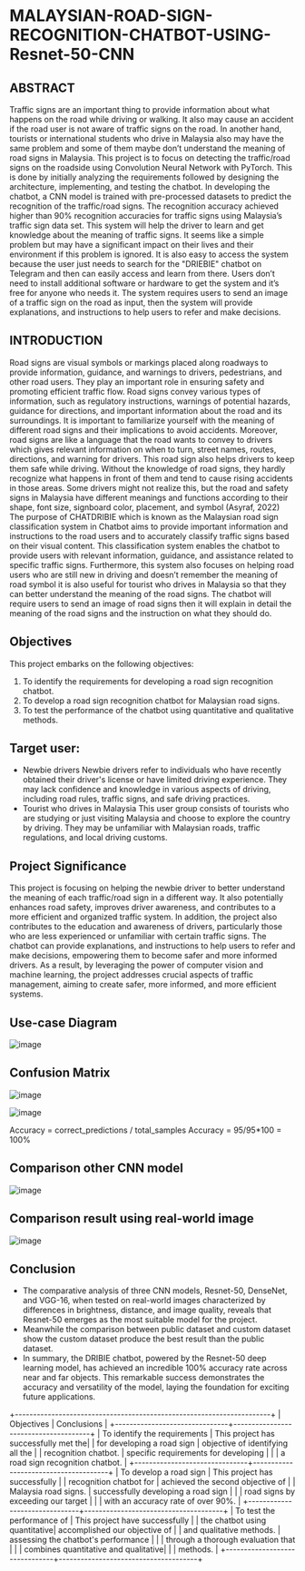 # MALAYSIAN-ROAD-SIGN-RECOGNITION-CHATBOT-USING-Resnet-50-CNN

## ABSTRACT
Traffic signs are an important thing to provide information about what happens on the road while driving or walking. It also may cause an accident if the road user is not aware of traffic signs on the road. In another hand, tourists or international students who drive in Malaysia also may have the same problem and some of them maybe don’t understand the meaning of road signs in Malaysia. This project is to focus on detecting the traffic/road signs on the roadside using Convolution Neural Network with PyTorch. This is done by initially analyzing the requirements followed by designing the architecture, implementing, and testing the chatbot. In developing the chatbot, a CNN model is trained with pre-processed datasets to predict the recognition of the traffic/road signs. The recognition accuracy achieved higher than 90% recognition accuracies for traffic signs using Malaysia’s traffic sign data set. This system will help the driver to learn and get knowledge about the meaning of traffic signs. It seems like a simple problem but may have a significant impact on their lives and their environment if this problem is ignored. It is also easy to access the system because the user just needs to search for the "DRIEBIE" chatbot on Telegram and then can easily access and learn from there. Users don’t need to install additional software or hardware to get the system and it’s free for anyone who needs it. The system requires users to send an image of a traffic sign on the road as input, then the system will provide explanations, and instructions to help users to refer and make decisions.

## INTRODUCTION
Road signs are visual symbols or markings placed along roadways to provide information, guidance, and warnings to drivers, pedestrians, and other road users. They play an important role in ensuring safety and promoting efficient traffic flow. Road signs convey various types of information, such as regulatory instructions, warnings of potential hazards, guidance for directions, and important information about the road and its surroundings. It is important to familiarize yourself with the meaning of different road signs and their implications to avoid accidents. Moreover, road signs are like a language that the road wants to convey to drivers which gives relevant information on when to turn, street names, routes, directions, and warning for drivers. This road sign also helps drivers to keep them safe while driving. Without the knowledge of road signs, they hardly recognize what happens in front of them and tend to cause rising accidents in those areas. Some drivers might not realize this, but the road and safety signs in Malaysia have different meanings and functions according to their shape, font size, signboard color, placement, and symbol (Asyraf, 2022) The purpose of CHATDRIBIE which is known as the Malaysian road sign classification system in Chatbot aims to provide important information and instructions to the road users and to accurately classify traffic signs based on their visual content. This classification system enables the chatbot to provide users with relevant information, guidance, and assistance related to specific traffic signs. Furthermore, this system also focuses on helping road users who are still new in driving and doesn’t remember the meaning of road symbol it is also useful for tourist who drives in Malaysia so that they can better understand the meaning of the road signs. The chatbot will require users to send an image of road signs then it will explain in detail the meaning of the road signs and the instruction on what they should do.


## Objectives
This project embarks on the following objectives:
1. To identify the requirements for developing a road sign recognition chatbot.
2. To develop a road sign recognition chatbot for Malaysian road signs.
3. To test the performance of the chatbot using quantitative and qualitative methods.

## Target user:
- Newbie drivers
Newbie drivers refer to individuals who have recently obtained their 
driver's license or have limited driving experience. They may lack confidence and knowledge in various aspects of driving, including road rules, traffic signs, and 
 safe driving practices.
- Tourist who drives in Malaysia
This user group consists of tourists who are studying or just visiting Malaysia and choose to explore the country by driving. They may be unfamiliar with Malaysian roads, traffic regulations, and local driving customs.


## Project Significance
This project is focusing on helping the newbie driver to better understand the meaning of each traffic/road sign in a different way. It also potentially enhances road safety, improves driver awareness, and contributes to a more efficient and organized traffic system. In addition, the project also contributes to the education and awareness of drivers, particularly those who are less experienced or unfamiliar with certain traffic signs. The chatbot can provide explanations, and instructions to help users to refer and make decisions, empowering them to become safer and more informed drivers. As a result, by leveraging the power of computer vision and machine learning, the project addresses crucial aspects of traffic management, aiming to create safer, more informed, and more efficient systems.


## Use-case Diagram
![image](https://github.com/Azieyati/Malaysia-Traffic-sign-Classification-Chatbot-using-Resnet-50-CNN/assets/156404474/dbf3c261-596d-4205-9b30-e3bf0eb3df23)

## Confusion Matrix

![image](https://github.com/Azieyati/Malaysia-Traffic-sign-Classification-Chatbot-using-Resnet-50-CNN/assets/156404474/4454e4b9-d0db-4da6-bf48-9f8a8c7b5f52)


![image](https://github.com/Azieyati/Malaysia-Traffic-sign-Classification-Chatbot-using-Resnet-50-CNN/assets/156404474/a2f4466f-1daa-4a3b-833d-c04ba4d3836e)

Accuracy = correct_predictions / total_samples
Accuracy = 95/95*100 = 100%


## Comparison other CNN model
![image](https://github.com/Azieyati/Malaysia-Traffic-sign-Classification-Chatbot-using-Resnet-50-CNN/assets/156404474/bbb1fcae-195a-432f-8346-7e3f412d8f65)


## Comparison result using real-world image

![image](https://github.com/Azieyati/Malaysia-Traffic-sign-Classification-Chatbot-using-Resnet-50-CNN/assets/156404474/c6d3c6e8-9e52-49db-8bb1-fc473474d391)

## Conclusion
- The comparative analysis of three CNN models, Resnet-50, DenseNet, and VGG-16, when tested on real-world images characterized by differences in brightness, distance, and image quality, reveals that Resnet-50 emerges as the most suitable model for the project. 
- Meanwhile the comparison between public dataset and custom dataset show the custom dataset produce the best result than the public dataset.
- In summary, the DRIBIE chatbot, powered by the Resnet-50 deep learning model, has achieved an incredible 100% accuracy rate across near and far objects. This remarkable success demonstrates the accuracy and versatility of the model, laying the foundation for exciting future applications.


+----------------------------------------------------------------------+
| Objectives                    |   Conclusions                        |
+-------------------------------+--------------------------------------+
| To identify the requirements  | This project has successfully met the| 
| for developing a road sign    | objective of identifying all the     |
| recognition chatbot.          | specific requirements for developing | 
|                               | a road sign recognition chatbot.     |
+-------------------------------+--------------------------------------+
| To develop a road sign        | This project has successfully        | 
| recognition chatbot for       | achieved the second objective of     |
| Malaysia road signs.          | successfully developing a road sign  | 
|                               | road signs by exceeding our target   |
|                               | with an accuracy rate of over 90%.   |
+-------------------------------+--------------------------------------+
| To test the performance of    | This project have successfully       | 
| the chatbot using quantitative| accomplished our objective of        |
| and qualitative methods.      | assessing the chatbot's performance  | 
|                               | through a thorough evaluation that   |
|                               | combines quantitative and qualitative|
|                               | methods.                             |
+-------------------------------+--------------------------------------+


